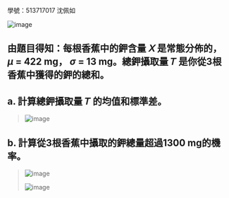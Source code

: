 學號：513717017 沈佩如

![image](https://github.com/user-attachments/assets/7e0d72f4-6c1e-4d0f-8969-948d14cc782c)

## 由題目得知：每根香蕉中的鉀含量 𝑋 是常態分佈的， $\mu$ = 422 mg， $\sigma$ = 13 mg。總鉀攝取量 𝑇 是你從3根香蕉中獲得的鉀的總和。

## a. 計算總鉀攝取量 𝑇 的均值和標準差。
>
>![image](https://github.com/user-attachments/assets/acf54715-29fa-4c9b-8b71-1c08521d533d)

## b. 計算從3根香蕉中攝取的鉀總量超過1300 mg的機率。
>
>![image](https://github.com/user-attachments/assets/829e3bc9-b348-4231-b3b9-ae259890661f)
>
>![image](https://github.com/user-attachments/assets/7781b311-87d7-4d04-a607-1ed326b34ef6)

